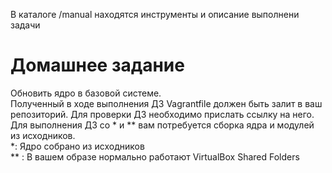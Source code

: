 В каталоге /manual находятся инструменты и описание выполнени задачи

# Домашнее задание
Обновить ядро в базовой системе.  
Полученный в ходе выполнения ДЗ Vagrantfile должен быть залит в ваш репозиторий. Для проверки ДЗ необходимо прислать ссылку на него.  
Для выполнения ДЗ со * и ** вам потребуется сборка ядра и модулей из исходников.  
   \*: Ядро собрано из исходников  
** : В вашем образе нормально работают VirtualBox Shared Folders  
